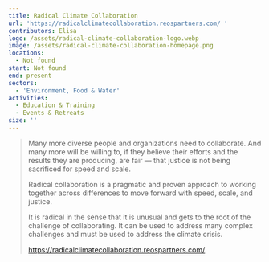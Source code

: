 ```yaml
---
title: Radical Climate Collaboration
url: 'https://radicalclimatecollaboration.reospartners.com/ '
contributors: Elisa
logo: /assets/radical-climate-collaboration-logo.webp
image: /assets/radical-climate-collaboration-homepage.png
locations:
  - Not found
start: Not found
end: present
sectors:
  - 'Environment, Food & Water'
activities:
  - Education & Training
  - Events & Retreats
size: ''
---
```

> Many more diverse people and organizations need to collaborate. And many more will be willing to, if they believe their efforts and the results they are producing, are fair — that justice is not being sacrificed for speed and scale.
> 
> Radical collaboration is a pragmatic and proven approach to working together across differences to move forward with speed, scale, and justice.
> 
> It is radical in the sense that it is unusual and gets to the root of the challenge of collaborating. It can be used to address many complex challenges and must be used to address the climate crisis.
> 
> https://radicalclimatecollaboration.reospartners.com/
